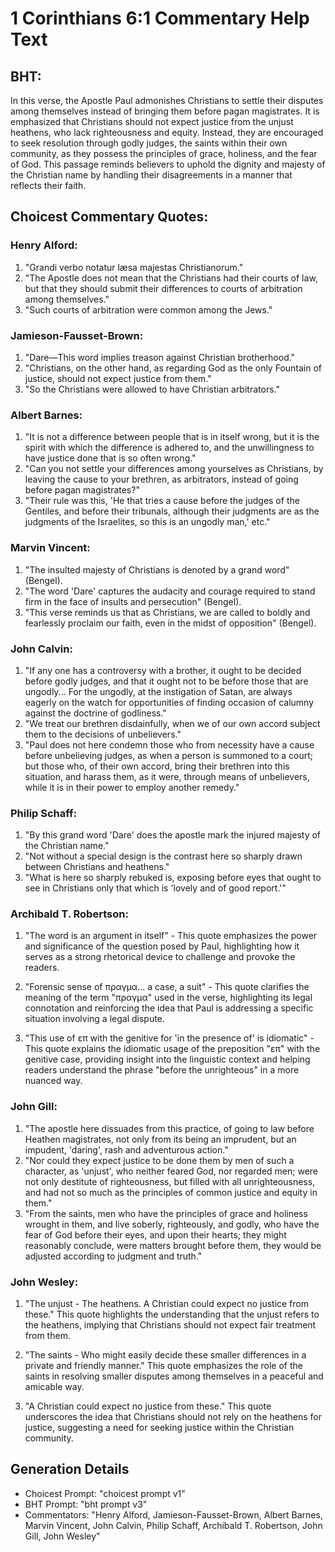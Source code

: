 # 1 Corinthians 6:1 Commentary Help Text

## BHT:
In this verse, the Apostle Paul admonishes Christians to settle their disputes among themselves instead of bringing them before pagan magistrates. It is emphasized that Christians should not expect justice from the unjust heathens, who lack righteousness and equity. Instead, they are encouraged to seek resolution through godly judges, the saints within their own community, as they possess the principles of grace, holiness, and the fear of God. This passage reminds believers to uphold the dignity and majesty of the Christian name by handling their disagreements in a manner that reflects their faith.

## Choicest Commentary Quotes:
### Henry Alford:
1. "Grandi verbo notatur læsa majestas Christianorum." 
2. "The Apostle does not mean that the Christians had their courts of law, but that they should submit their differences to courts of arbitration among themselves." 
3. "Such courts of arbitration were common among the Jews."

### Jamieson-Fausset-Brown:
1. "Dare—This word implies treason against Christian brotherhood."
2. "Christians, on the other hand, as regarding God as the only Fountain of justice, should not expect justice from them."
3. "So the Christians were allowed to have Christian arbitrators."

### Albert Barnes:
1. "It is not a difference between people that is in itself wrong, but it is the spirit with which the difference is adhered to, and the unwillingness to have justice done that is so often wrong."
2. "Can you not settle your differences among yourselves as Christians, by leaving the cause to your brethren, as arbitrators, instead of going before pagan magistrates?"
3. "Their rule was this, 'He that tries a cause before the judges of the Gentiles, and before their tribunals, although their judgments are as the judgments of the Israelites, so this is an ungodly man,' etc."

### Marvin Vincent:
1. "The insulted majesty of Christians is denoted by a grand word" (Bengel).
2. "The word 'Dare' captures the audacity and courage required to stand firm in the face of insults and persecution" (Bengel).
3. "This verse reminds us that as Christians, we are called to boldly and fearlessly proclaim our faith, even in the midst of opposition" (Bengel).

### John Calvin:
1. "If any one has a controversy with a brother, it ought to be decided before godly judges, and that it ought not to be before those that are ungodly... For the ungodly, at the instigation of Satan, are always eagerly on the watch for opportunities of finding occasion of calumny against the doctrine of godliness." 
2. "We treat our brethren disdainfully, when we of our own accord subject them to the decisions of unbelievers."
3. "Paul does not here condemn those who from necessity have a cause before unbelieving judges, as when a person is summoned to a court; but those who, of their own accord, bring their brethren into this situation, and harass them, as it were, through means of unbelievers, while it is in their power to employ another remedy."

### Philip Schaff:
1. "By this grand word 'Dare' does the apostle mark the injured majesty of the Christian name."
2. "Not without a special design is the contrast here so sharply drawn between Christians and heathens."
3. "What is here so sharply rebuked is, exposing before eyes that ought to see in Christians only that which is 'lovely and of good report.'"

### Archibald T. Robertson:
1. "The word is an argument in itself" - This quote emphasizes the power and significance of the question posed by Paul, highlighting how it serves as a strong rhetorical device to challenge and provoke the readers.

2. "Forensic sense of πραγμα... a case, a suit" - This quote clarifies the meaning of the term "πραγμα" used in the verse, highlighting its legal connotation and reinforcing the idea that Paul is addressing a specific situation involving a legal dispute.

3. "This use of επ with the genitive for 'in the presence of' is idiomatic" - This quote explains the idiomatic usage of the preposition "επ" with the genitive case, providing insight into the linguistic context and helping readers understand the phrase "before the unrighteous" in a more nuanced way.

### John Gill:
1. "The apostle here dissuades from this practice, of going to law before Heathen magistrates, not only from its being an imprudent, but an impudent, 'daring', rash and adventurous action."
2. "Nor could they expect justice to be done them by men of such a character, as 'unjust', who neither feared God, nor regarded men; were not only destitute of righteousness, but filled with all unrighteousness, and had not so much as the principles of common justice and equity in them."
3. "From the saints, men who have the principles of grace and holiness wrought in them, and live soberly, righteously, and godly, who have the fear of God before their eyes, and upon their hearts; they might reasonably conclude, were matters brought before them, they would be adjusted according to judgment and truth."

### John Wesley:
1. "The unjust - The heathens. A Christian could expect no justice from these." This quote highlights the understanding that the unjust refers to the heathens, implying that Christians should not expect fair treatment from them. 

2. "The saints - Who might easily decide these smaller differences in a private and friendly manner." This quote emphasizes the role of the saints in resolving smaller disputes among themselves in a peaceful and amicable way.

3. "A Christian could expect no justice from these." This quote underscores the idea that Christians should not rely on the heathens for justice, suggesting a need for seeking justice within the Christian community.


## Generation Details
- Choicest Prompt: "choicest prompt v1"
- BHT Prompt: "bht prompt v3"
- Commentators: "Henry Alford, Jamieson-Fausset-Brown, Albert Barnes, Marvin Vincent, John Calvin, Philip Schaff, Archibald T. Robertson, John Gill, John Wesley"
